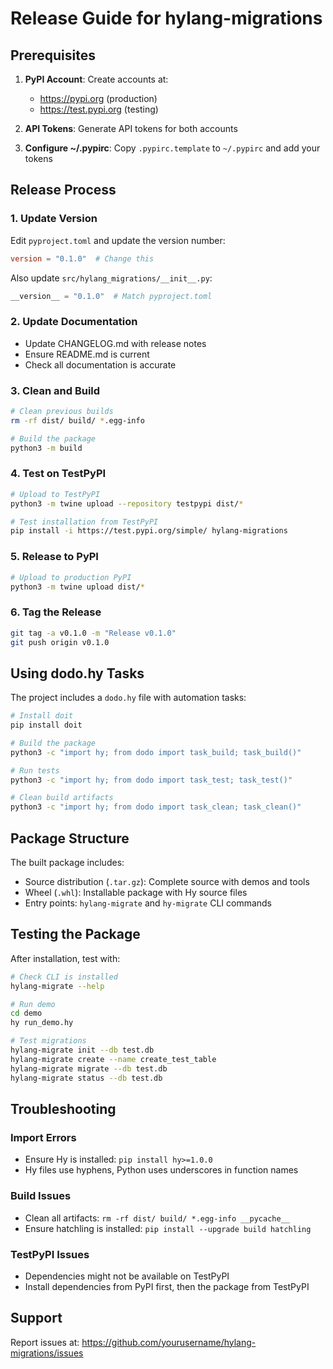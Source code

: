 # Release Guide for hylang-migrations

## Prerequisites

1. **PyPI Account**: Create accounts at:
   - https://pypi.org (production)
   - https://test.pypi.org (testing)

2. **API Tokens**: Generate API tokens for both accounts

3. **Configure ~/.pypirc**: Copy `.pypirc.template` to `~/.pypirc` and add your tokens

## Release Process

### 1. Update Version
Edit `pyproject.toml` and update the version number:
```toml
version = "0.1.0"  # Change this
```

Also update `src/hylang_migrations/__init__.py`:
```python
__version__ = "0.1.0"  # Match pyproject.toml
```

### 2. Update Documentation
- Update CHANGELOG.md with release notes
- Ensure README.md is current
- Check all documentation is accurate

### 3. Clean and Build
```bash
# Clean previous builds
rm -rf dist/ build/ *.egg-info

# Build the package
python3 -m build
```

### 4. Test on TestPyPI
```bash
# Upload to TestPyPI
python3 -m twine upload --repository testpypi dist/*

# Test installation from TestPyPI
pip install -i https://test.pypi.org/simple/ hylang-migrations
```

### 5. Release to PyPI
```bash
# Upload to production PyPI
python3 -m twine upload dist/*
```

### 6. Tag the Release
```bash
git tag -a v0.1.0 -m "Release v0.1.0"
git push origin v0.1.0
```

## Using dodo.hy Tasks

The project includes a `dodo.hy` file with automation tasks:

```bash
# Install doit
pip install doit

# Build the package
python3 -c "import hy; from dodo import task_build; task_build()"

# Run tests
python3 -c "import hy; from dodo import task_test; task_test()"

# Clean build artifacts
python3 -c "import hy; from dodo import task_clean; task_clean()"
```

## Package Structure

The built package includes:
- Source distribution (`.tar.gz`): Complete source with demos and tools
- Wheel (`.whl`): Installable package with Hy source files
- Entry points: `hylang-migrate` and `hy-migrate` CLI commands

## Testing the Package

After installation, test with:

```bash
# Check CLI is installed
hylang-migrate --help

# Run demo
cd demo
hy run_demo.hy

# Test migrations
hylang-migrate init --db test.db
hylang-migrate create --name create_test_table
hylang-migrate migrate --db test.db
hylang-migrate status --db test.db
```

## Troubleshooting

### Import Errors
- Ensure Hy is installed: `pip install hy>=1.0.0`
- Hy files use hyphens, Python uses underscores in function names

### Build Issues
- Clean all artifacts: `rm -rf dist/ build/ *.egg-info __pycache__`
- Ensure hatchling is installed: `pip install --upgrade build hatchling`

### TestPyPI Issues
- Dependencies might not be available on TestPyPI
- Install dependencies from PyPI first, then the package from TestPyPI

## Support

Report issues at: https://github.com/yourusername/hylang-migrations/issues